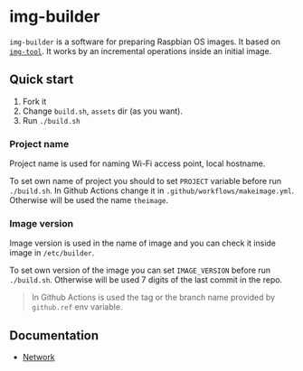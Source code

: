 # img-builder

`img-builder` is a software for preparing Raspbian OS images. It based on [`img-tool`](https://github.com/urpylka/img-tool). It works by an incremental operations inside an initial image.

## Quick start

1. Fork it
2. Change `build.sh`, `assets` dir (as you want).
3. Run `./build.sh`

### Project name

Project name is used for naming Wi-Fi access point, local hostname.

To set own name of project you should to set `PROJECT` variable before run `./build.sh`. In Github Actions change it in `.github/workflows/makeimage.yml`. Otherwise will be used the name `theimage`.

### Image version

Image version is used in the name of image and you can check it inside image in `/etc/builder`.

To set own version of the image you can set `IMAGE_VERSION` before run `./build.sh`. Otherwise will be used 7 digits of the last commit in the repo.

> In Github Actions is used the tag or the branch name provided by `github.ref` env variable.

## Documentation

* [Network](/docs/network.md)